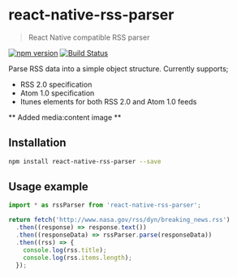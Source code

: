 # react-native-rss-parser

> React Native compatible RSS parser

[![npm version](https://badge.fury.io/js/react-native-rss-parser.svg)](https://badge.fury.io/js/react-native-rss-parser)
[![Build Status](https://api.travis-ci.org/jameslawler/react-native-rss-parser.png?branch=master)](https://travis-ci.org/jameslawler/react-native-rss-parser)

Parse RSS data into a simple object structure. Currently supports;

- RSS 2.0 specification
- Atom 1.0 specification
- Itunes elements for both RSS 2.0 and Atom 1.0 feeds

** Added media:content image **

## Installation

```sh
npm install react-native-rss-parser --save
```

## Usage example

```js
import * as rssParser from 'react-native-rss-parser';

return fetch('http://www.nasa.gov/rss/dyn/breaking_news.rss')
  .then((response) => response.text())
  .then((responseData) => rssParser.parse(responseData))
  .then((rss) => {
    console.log(rss.title);
    console.log(rss.items.length);
  });
```



